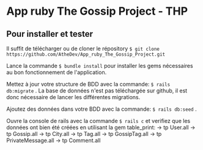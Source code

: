 # App ruby The Gossip Project - THP

## Pour installer et tester

Il suffit de télécharger ou de cloner le répository
`$ git clone https://github.com/AtheDev/App_ruby_The_Gossip_Project.git`

Lance la commande `$ bundle install` pour installer les gems nécessaires au bon fonctionnement de l'application.

Mettez à jour votre structure de BDD avec la commande: `$ rails db:migrate` . La base de données n'est pas téléchargée sur github, il est donc nécessaire de lancer les différentes migrations.

Ajoutez des données dans votre BDD avec la commande: `$ rails db:seed` .

Ouvre la console de rails avec la commande `$ rails c` et verifiez que les données ont bien été créées en utilisant la gem table_print:
  -> tp User.all
  -> tp Gossip.all
  -> tp City.all
  -> tp Tag.all
  -> tp GossipTag.all
  -> tp PrivateMessage.all
  -> tp Comment.all
